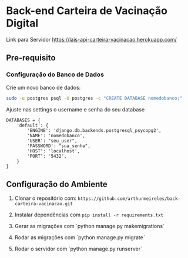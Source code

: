 # Back-end Carteira de Vacinação Digital

Link para Servidor https://lais-api-carteira-vacinacao.herokuapp.com/

## Pre-requisito

### Configuração do Banco de Dados

Crie um novo banco de dados:

```sh
sudo -u postgres psql -U postgres -c "CREATE DATABASE nomedobanco;"
```

Ajuste nas settings o username e senha do seu database

```
DATABASES = {
    'default': {
        'ENGINE': 'django.db.backends.postgresql_psycopg2',
        'NAME': 'nomedobanco',
        'USER': "seu_user",
        'PASSWORD': "sua_senha",
        'HOST': 'localhost',
        'PORT': '5432',
    }
}
```


## Configuração do Ambiente

1. Clonar o repositório com: `https://github.com/arthurmeireles/back-carteira-vacinacao.git`

2. Instalar dependências com `pip install -r requirements.txt`
3. Gerar as migrações com `python manage.py makemigrationsˋ
4. Rodar as migrações com  `python manage.py migrateˋ
5. Rodar o servidor com `python manage.py runserverˋ

